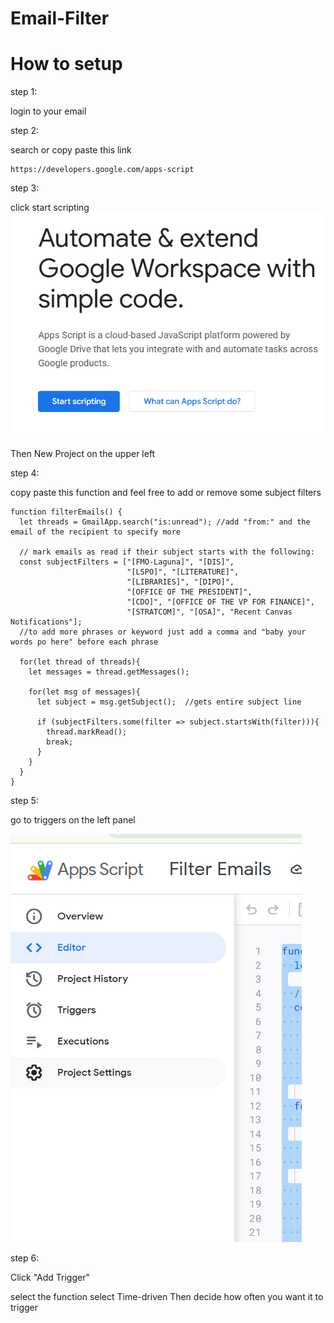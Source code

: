 # Email-Filter

# How to setup

step 1:

login to your email

step 2: 

search or copy paste this link
```
https://developers.google.com/apps-script
```

step 3:

click start scripting  
![alt text](image.png)

Then New Project on the upper left

step 4: 

copy paste this function and feel free to add or remove some subject filters
```
function filterEmails() {
  let threads = GmailApp.search("is:unread"); //add "from:" and the email of the recipient to specify more

  // mark emails as read if their subject starts with the following:
  const subjectFilters = ["[FMO-Laguna]", "[DIS]", 
                          "[LSPO]", "[LITERATURE]", 
                          "[LIBRARIES]", "[DIPO]",
                          "[OFFICE OF THE PRESIDENT]",
                          "[CDO]", "[OFFICE OF THE VP FOR FINANCE]",
                          "[STRATCOM]", "[OSA]", "Recent Canvas Notifications"]; 
  //to add more phrases or keyword just add a comma and "baby your words po here" before each phrase  

  for(let thread of threads){
    let messages = thread.getMessages();  

    for(let msg of messages){
      let subject = msg.getSubject();  //gets entire subject line

      if (subjectFilters.some(filter => subject.startsWith(filter))){ 
        thread.markRead();
        break;
      }
    }
  }
}
```

step 5:

go to triggers on the left panel 

![alt text](image-1.png)

step 6:

Click "Add Trigger"

select the function
select Time-driven 
Then decide how often you want it to trigger

